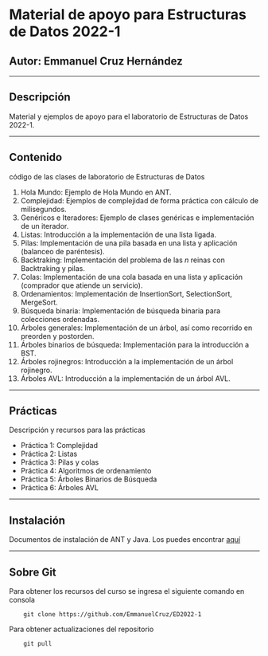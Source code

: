 # Material de apoyo para Estructuras de Datos 2022-1
## Autor: Emmanuel Cruz Hernández

----

## Descripción

Material y ejemplos de apoyo para el laboratorio de Estructuras de Datos 2022-1.

----

## Contenido

código de las clases de laboratorio de Estructuras de Datos

1. Hola Mundo: Ejemplo de Hola Mundo en ANT.
2. Complejidad: Ejemplos de complejidad de forma práctica con cálculo de milisegundos.
3. Genéricos e Iteradores: Ejemplo de clases genéricas e implementación de un iterador.
4. Listas: Introducción a la implementación de una lista ligada.
5. Pilas: Implementación de una pila basada en una lista y aplicación (balanceo de paréntesis).
6. Backtraking: Implementación del problema de las _n_ reinas con Backtraking y pilas.
7. Colas: Implementación de una cola basada en una lista y aplicación (comprador que atiende un servicio).
8. Ordenamientos: Implementación de InsertionSort, SelectionSort, MergeSort.
9. Búsqueda binaria: Implementación de búsqueda binaria para colecciones ordenadas.
10. Árboles generales: Implementación de un árbol, así como recorrido en preorden y postorden.
11. Árboles binarios de búsqueda: Implementación para la introducción a BST.
12. Árboles rojinegros: Introducción a la implementación de un árbol rojinegro.
13. Árboles AVL: Introducción a la implementación de un árbol AVL.

----

## Prácticas

Descripción y recursos para las prácticas

* Práctica 1: Complejidad
* Práctica 2: Listas
* Práctica 3: Pilas y colas
* Práctica 4: Algoritmos de ordenamiento
* Práctica 5: Árboles Binarios de Búsqueda
* Práctica 6: Árboles AVL

----

## Instalación

Documentos de instalación de ANT y Java. Los puedes encontrar [aquí](https://github.com/EmmanuelCruz/ED2022-1/tree/master/Instalaci%C3%B3n)

----

## Sobre Git

Para obtener los recursos del curso se ingresa el siguiente comando en consola

		git clone https://github.com/EmmanuelCruz/ED2022-1

Para obtener actualizaciones del repositorio

		git pull
